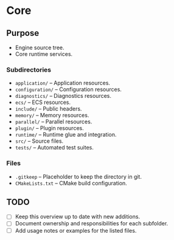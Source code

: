 # Core

## Purpose
- Engine source tree.
- Core runtime services.

### Subdirectories
- `application/` – Application resources.
- `configuration/` – Configuration resources.
- `diagnostics/` – Diagnostics resources.
- `ecs/` – ECS resources.
- `include/` – Public headers.
- `memory/` – Memory resources.
- `parallel/` – Parallel resources.
- `plugin/` – Plugin resources.
- `runtime/` – Runtime glue and integration.
- `src/` – Source files.
- `tests/` – Automated test suites.

### Files
- `.gitkeep` – Placeholder to keep the directory in git.
- `CMakeLists.txt` – CMake build configuration.

## TODO
- [ ] Keep this overview up to date with new additions.
- [ ] Document ownership and responsibilities for each subfolder.
- [ ] Add usage notes or examples for the listed files.
